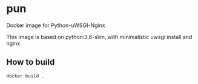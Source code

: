 # pun
Docker image for Python-uWSGI-Nginx

This image is based on python:3.6-slim, with minimalistic uwsgi install and nginx

## How to build
```
docker build .
```
